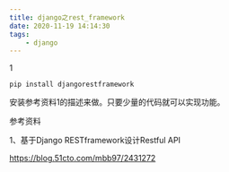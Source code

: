 ```yaml
---
title: django之rest_framework
date: 2020-11-19 14:14:30
tags:
	- django
---
```


1

```
pip install djangorestframework
```

安装参考资料1的描述来做。只要少量的代码就可以实现功能。



参考资料

1、基于Django RESTframework设计Restful API

https://blog.51cto.com/mbb97/2431272